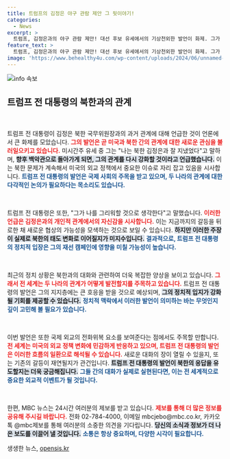 ```yaml
---
title: 트럼프의 김정은 야구 관람 제안 그 뒷이야기!
categories:
  - News
excerpt: >
  트럼프, 김정은과의 야구 관람 제안! 대선 후보 유세에서의 기상천외한 발언이 화제. 그가 나를 그리워할 것이라며 두 사람의 밀월관계를 강조한 트럼프의 다음 행보는?
feature_text: >
  트럼프, 김정은과의 야구 관람 제안! 대선 후보 유세에서의 기상천외한 발언이 화제. 그가 나를 그리워할 것이라며 두 사람의 밀월관계를 강조한 트럼프의 다음 행보는?
image: 'https://www.behealthy4u.com/wp-content/uploads/2024/06/unnamed-file.png'
---
```


<p><img src="https://www.behealthy4u.com/wp-content/uploads/2024/06/unnamed-file.png" alt="info 속보" /></p>

<h2 data-ke-size="size26">트럼프 전 대통령의 북한과의 관계</h2>

<p data-ke-size="size16">&nbsp;</p>

<p>트럼프 전 대통령이 김정은 북한 국무위원장과의 과거 관계에 대해 언급한 것이 언론에서 큰 화제를 모았습니다. <b><span style="color: #ee2323;">그의 발언은 곧 미국과 북한 간의 관계에 대한 새로운 관심을 불러일으키고 있습니다.</span></b> 미시간주 유세 중 그는 "나는 북한 김정은과 잘 지냈었다"고 말하며, <b><span style="background-color: #21538527;">향후 백악관으로 돌아가게 되면, 그의 관계를 다시 강화할 것이라고 언급했습니다.</span></b> 이는 북한 문제가 계속해서 미국의 외교 정책에서 중요한 이슈로 자리 잡고 있음을 시사합니다. <b><span style="color: #1a5490;">트럼프 전 대통령의 발언은 국제 사회의 주목을 받고 있으며, 두 나라의 관계에 대한 다각적인 논의가 필요하다는 목소리도 있습니다.</span></b></p>

<p data-ke-size="size16">&nbsp;</p>

<p>트럼프 전 대통령은 또한, "그가 나를 그리워할 것으로 생각한다"고 말했습니다. <b><span style="color: #ee2323;">이러한 언급은 김정은과의 개인적 관계에서의 자신감을 시사합니다.</span></b> 이는 지금까지의 갈등을 뒤로한 채 새로운 협상의 가능성을 모색하는 것으로 보일 수 있습니다. <b><span style="background-color: #21538527;">하지만 이러한 주장이 실제로 북한의 태도 변화로 이어질지가 미지수입니다.</span></b> <b><span style="color: #1a5490;">결과적으로, 트럼프 전 대통령의 정치적 입장은 그의 재선 캠페인에 영향을 미칠 가능성이 높습니다.</span></b></p>

<p data-ke-size="size16">&nbsp;</p>

<p>최근의 정치 상황은 북한과의 대화와 관련하여 더욱 복잡한 양상을 보이고 있습니다. <b><span style="color: #ee2323;">그래서 전 세계는 두 나라의 관계가 어떻게 발전할지를 주목하고 있습니다.</span></b> 트럼프 전 대통령의 발언은 그의 지지층에는 큰 호응을 받을 것으로 예상되며, <b><span style="background-color: #21538527;">그의 정치적 입지가 강화될 기회를 제공할 수 있습니다.</span></b> <b><span style="color: #1a5490;">정치적 맥락에서 이러한 발언이 의미하는 바는 무엇인지 깊이 고민해 볼 필요가 있습니다.</span></b></p>

<p data-ke-size="size16">&nbsp;</p>

<p>이번 발언은 또한 국제 외교의 전화위복 요소를 보여준다는 점에서도 주목할 만합니다. <b><span style="color: #ee2323;">전 세계는 미국의 외교 정책 변화에 민감하게 반응하고 있으며, 트럼프 전 대통령의 발언은 이러한 흐름의 일환으로 해석될 수 있습니다.</span></b> 새로운 대화의 장이 열릴 수 있을지, 또는 기존의 갈등이 재연될지가 관건입니다. <b><span style="background-color: #21538527;">트럼프 전 대통령의 발언이 북한의 응답을 유도할지는 더욱 궁금해집니다.</span></b> <b><span style="color: #1a5490;">그들 간의 대화가 실제로 실현된다면, 이는 전 세계적으로 중요한 외교적 이벤트가 될 것입니다.</span></b></p>

<p data-ke-size="size16">&nbsp;</p>

<p>한편, MBC 뉴스는 24시간 여러분의 제보를 받고 있습니다. <b><span style="color: #ee2323;">제보를 통해 더 많은 정보를 공유해 주시길 바랍니다.</span></b> 전화 02-784-4000, 이메일 mbcjebo@mbc.co.kr, 카카오톡 @mbc제보를 통해 여러분의 소중한 의견을 기다립니다. <b><span style="background-color: #21538527;">당신의 소식과 정보가 더 나은 보도를 이끌어 낼 것입니다.</span></b> <b><span style="color: #1a5490;">소통은 항상 중요하며, 다양한 시각이 필요합니다.</span></b></p>
생생한 뉴스, <a href="https://opensis.kr" rel="dofollow">opensis.kr</a>


